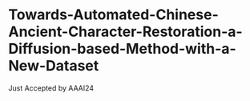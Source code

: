 # Towards-Automated-Chinese-Ancient-Character-Restoration-a-Diffusion-based-Method-with-a-New-Dataset
Just Accepted by AAAI24

